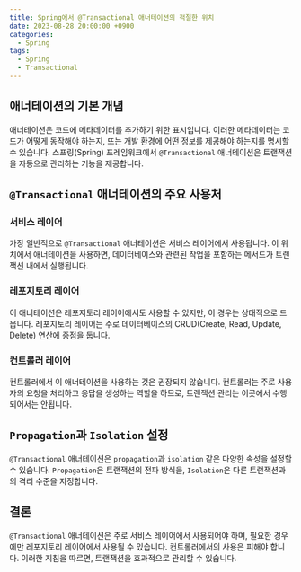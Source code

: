 ```yaml
---
title: Spring에서 @Transactional 애너테이션의 적절한 위치
date: 2023-08-28 20:00:00 +0900
categories:
  - Spring
tags:
  - Spring
  - Transactional
---
```

## 애너테이션의 기본 개념

애너테이션은 코드에 메타데이터를 추가하기 위한 표시입니다. 이러한 메타데이터는 코드가 어떻게 동작해야 하는지, 또는 개발 환경에 어떤 정보를 제공해야 하는지를 명시할 수 있습니다. 스프링(Spring) 프레임워크에서 `@Transactional` 애너테이션은 트랜잭션을 자동으로 관리하는 기능을 제공합니다.

## `@Transactional` 애너테이션의 주요 사용처

### 서비스 레이어

가장 일반적으로 `@Transactional` 애너테이션은 서비스 레이어에서 사용됩니다. 이 위치에서 애너테이션을 사용하면, 데이터베이스와 관련된 작업을 포함하는 메서드가 트랜잭션 내에서 실행됩니다.

### 레포지토리 레이어

이 애너테이션은 레포지토리 레이어에서도 사용할 수 있지만, 이 경우는 상대적으로 드뭅니다. 레포지토리 레이어는 주로 데이터베이스의 CRUD(Create, Read, Update, Delete) 연산에 중점을 둡니다.

### 컨트롤러 레이어

컨트롤러에서 이 애너테이션을 사용하는 것은 권장되지 않습니다. 컨트롤러는 주로 사용자의 요청을 처리하고 응답을 생성하는 역할을 하므로, 트랜잭션 관리는 이곳에서 수행되어서는 안됩니다.

## `Propagation`과 `Isolation` 설정

`@Transactional` 애너테이션은 `propagation`과 `isolation` 같은 다양한 속성을 설정할 수 있습니다. `Propagation`은 트랜잭션의 전파 방식을, `Isolation`은 다른 트랜잭션과의 격리 수준을 지정합니다.

## 결론

`@Transactional` 애너테이션은 주로 서비스 레이어에서 사용되어야 하며, 필요한 경우에만 레포지토리 레이어에서 사용될 수 있습니다. 컨트롤러에서의 사용은 피해야 합니다. 이러한 지침을 따르면, 트랜잭션을 효과적으로 관리할 수 있습니다.